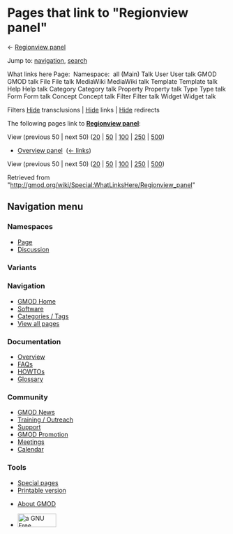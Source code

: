 <div id="mw-page-base" class="noprint">

</div>

<div id="mw-head-base" class="noprint">

</div>

<div id="content" class="mw-body" role="main">

<span id="top"></span>

<div id="mw-js-message" style="display:none;">

</div>



# <span dir="auto">Pages that link to "Regionview panel"</span>

<div id="bodyContent">

<div id="contentSub">

← <a href="/mediawiki/index.php?title=Regionview_panel&amp;redirect=no"
class="mw-redirect" title="Regionview panel">Regionview panel</a>

</div>

<div id="jump-to-nav" class="mw-jump">

Jump to: [navigation](#mw-navigation), [search](#p-search)

</div>

<div id="mw-content-text">

What links here Page:  Namespace:  all (Main) Talk User User talk GMOD
GMOD talk File File talk MediaWiki MediaWiki talk Template Template talk
Help Help talk Category Category talk Property Property talk Type Type
talk Form Form talk Concept Concept talk Filter Filter talk Widget
Widget talk

Filters
[Hide](/mediawiki/index.php?title=Special:WhatLinksHere/Regionview_panel&hidetrans=1 "Special:WhatLinksHere/Regionview panel")
transclusions \|
[Hide](/mediawiki/index.php?title=Special:WhatLinksHere/Regionview_panel&hidelinks=1 "Special:WhatLinksHere/Regionview panel")
links \|
[Hide](/mediawiki/index.php?title=Special:WhatLinksHere/Regionview_panel&hideredirs=1 "Special:WhatLinksHere/Regionview panel")
redirects

The following pages link to
**<a href="/wiki/Regionview_panel" class="mw-redirect"
title="Regionview panel">Regionview panel</a>**:

View (previous 50 \| next 50)
([20](/mediawiki/index.php?title=Special:WhatLinksHere/Regionview_panel&limit=20 "Special:WhatLinksHere/Regionview panel")
\|
[50](/mediawiki/index.php?title=Special:WhatLinksHere/Regionview_panel&limit=50 "Special:WhatLinksHere/Regionview panel")
\|
[100](/mediawiki/index.php?title=Special:WhatLinksHere/Regionview_panel&limit=100 "Special:WhatLinksHere/Regionview panel")
\|
[250](/mediawiki/index.php?title=Special:WhatLinksHere/Regionview_panel&limit=250 "Special:WhatLinksHere/Regionview panel")
\|
[500](/mediawiki/index.php?title=Special:WhatLinksHere/Regionview_panel&limit=500 "Special:WhatLinksHere/Regionview panel"))

- [Overview panel](/wiki/Overview_panel "Overview panel") ‎
  <span class="mw-whatlinkshere-tools">([←
  links](/mediawiki/index.php?title=Special:WhatLinksHere&target=Overview+panel "Special:WhatLinksHere"))</span>

View (previous 50 \| next 50)
([20](/mediawiki/index.php?title=Special:WhatLinksHere/Regionview_panel&limit=20 "Special:WhatLinksHere/Regionview panel")
\|
[50](/mediawiki/index.php?title=Special:WhatLinksHere/Regionview_panel&limit=50 "Special:WhatLinksHere/Regionview panel")
\|
[100](/mediawiki/index.php?title=Special:WhatLinksHere/Regionview_panel&limit=100 "Special:WhatLinksHere/Regionview panel")
\|
[250](/mediawiki/index.php?title=Special:WhatLinksHere/Regionview_panel&limit=250 "Special:WhatLinksHere/Regionview panel")
\|
[500](/mediawiki/index.php?title=Special:WhatLinksHere/Regionview_panel&limit=500 "Special:WhatLinksHere/Regionview panel"))

</div>

<div class="printfooter">

Retrieved from
"<http://gmod.org/wiki/Special:WhatLinksHere/Regionview_panel>"

</div>

<div id="catlinks" class="catlinks catlinks-allhidden">

</div>

<div class="visualClear">

</div>

</div>

</div>

<div id="mw-navigation">

## Navigation menu

<div id="mw-head">



<div id="left-navigation">

<div id="p-namespaces" class="vectorTabs" role="navigation"
aria-labelledby="p-namespaces-label">

### Namespaces

- <span id="ca-nstab-main"><a href="/wiki/Regionview_panel" accesskey="c"
  title="View the content page [c]">Page</a></span>
- <span id="ca-talk"><a
  href="/mediawiki/index.php?title=Talk:Regionview_panel&amp;action=edit&amp;redlink=1"
  accesskey="t"
  title="Discussion about the content page [t]">Discussion</a></span>

</div>

<div id="p-variants" class="vectorMenu emptyPortlet" role="navigation"
aria-labelledby="p-variants-label">

### 

### Variants[](#)

<div class="menu">

</div>

</div>

</div>

<div id="right-navigation">





</div>



</div>

</div>

</div>

<div id="mw-panel">

<div id="p-logo" role="banner">

<a href="/wiki/Main_Page"
style="background-image: url(http://gmod.org/images/GMOD-cogs.png);"
title="Visit the main page"></a>

</div>

<div id="p-Navigation" class="portal" role="navigation"
aria-labelledby="p-Navigation-label">

### Navigation

<div class="body">

- <span id="n-GMOD-Home">[GMOD Home](/wiki/Main_Page)</span>
- <span id="n-Software">[Software](/wiki/GMOD_Components)</span>
- <span id="n-Categories-.2F-Tags">[Categories /
  Tags](/wiki/Categories)</span>
- <span id="n-View-all-pages">[View all
  pages](/wiki/Special:AllPages)</span>

</div>

</div>

<div id="p-Documentation" class="portal" role="navigation"
aria-labelledby="p-Documentation-label">

### Documentation

<div class="body">

- <span id="n-Overview">[Overview](/wiki/Overview)</span>
- <span id="n-FAQs">[FAQs](/wiki/Category:FAQ)</span>
- <span id="n-HOWTOs">[HOWTOs](/wiki/Category:HOWTO)</span>
- <span id="n-Glossary">[Glossary](/wiki/Glossary)</span>

</div>

</div>

<div id="p-Community" class="portal" role="navigation"
aria-labelledby="p-Community-label">

### Community

<div class="body">

- <span id="n-GMOD-News">[GMOD News](/wiki/GMOD_News)</span>
- <span id="n-Training-.2F-Outreach">[Training /
  Outreach](/wiki/Training_and_Outreach)</span>
- <span id="n-Support">[Support](/wiki/Support)</span>
- <span id="n-GMOD-Promotion">[GMOD
  Promotion](/wiki/GMOD_Promotion)</span>
- <span id="n-Meetings">[Meetings](/wiki/Meetings)</span>
- <span id="n-Calendar">[Calendar](/wiki/Calendar)</span>

</div>

</div>

<div id="p-tb" class="portal" role="navigation"
aria-labelledby="p-tb-label">

### Tools

<div class="body">

- <span id="t-specialpages"><a href="/wiki/Special:SpecialPages" accesskey="q"
  title="A list of all special pages [q]">Special pages</a></span>
- <span id="t-print"><a
  href="/mediawiki/index.php?title=Special:WhatLinksHere/Regionview_panel&amp;printable=yes"
  rel="alternate" accesskey="p"
  title="Printable version of this page [p]">Printable version</a></span>

</div>

</div>

</div>

</div>

<div id="footer" role="contentinfo">

- <span id="footer-places-about">[About
  GMOD](/wiki/GMOD:About "GMOD:About")</span>

<!-- -->

- <span id="footer-copyrightico">[<img src="http://www.gnu.org/graphics/gfdl-logo-small.png" width="88"
  height="31" alt="a GNU Free Documentation License" />](http://www.gnu.org/licenses/fdl-1.3.html)</span>




</div>
